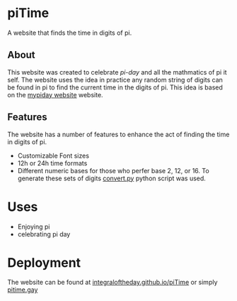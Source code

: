 # piTime
A website that finds the time in digits of pi. 

## About
This website was created to celebrate *pi-day* and all the mathmatics of pi it self. The website uses the idea in practice any random string of digits can be found in pi to find the current time in the digits of pi. This idea is based on the [mypiday website](http://www.mypiday.com/) website.

## Features
The website has a number of features to enhance the act of finding the time in digits of pi. 
* Customizable Font sizes 
* 12h or 24h time formats 
* Different numeric bases for those who perfer base 2, 12, or 16. To generate these sets of digits [convert.py](https://github.com/integraloftheday/piTime/blob/master/BaseConvertion/convert.py) python script was used.

# Uses 
* Enjoying pi 
* celebrating pi day 

# Deployment

The website can be found at [integraloftheday.github.io/piTime](http://integraloftheday.github.io/piTime) or simply [pitime.gay](http://www.pitime.gay)
